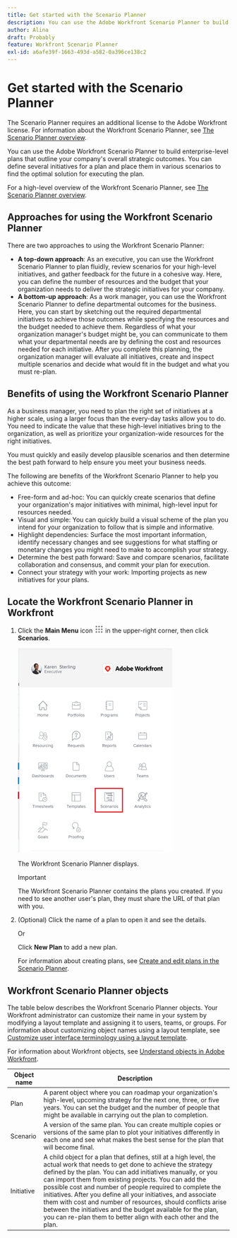```yaml
---
title: Get started with the Scenario Planner
description: You can use the Adobe Workfront Scenario Planner to build enterprise-level plans that outline your company's overall strategic outcomes. You can define several initiatives for a plan and place them in various scenarios to find the optimal solution for executing the plan.
author: Alina
draft: Probably
feature: Workfront Scenario Planner
exl-id: a6afe39f-1663-493d-a582-0a396ce138c2
---
```

# Get started with the Scenario Planner

The Scenario Planner requires an additional license to the Adobe Workfront license. For information about the Workfront Scenario Planner, see [The Scenario Planner overview](../scenario-planner/scenario-planner-overview.md).

You can use the Adobe Workfront Scenario Planner to build enterprise-level plans that outline your company's overall strategic outcomes. You can define several initiatives for a plan and place them in various scenarios to find the optimal solution for executing the plan.

For a high-level overview of the Workfront Scenario Planner, see [The Scenario Planner overview](../scenario-planner/scenario-planner-overview.md).

## Approaches for using the Workfront Scenario Planner

There are two approaches to using the Workfront Scenario Planner:

* **A top-down approach**: As an executive, you can use the Workfront Scenario Planner to plan fluidly, review scenarios for your high-level initiatives, and gather feedback for the future in a cohesive way. Here, you can define the number of resources and the budget that your organization needs to deliver the strategic initiatives for your company. 
* **A bottom-up approach**: As a work manager, you can use the Workfront Scenario Planner to define departmental outcomes for the business. Here, you can start by sketching out the required departmental initiatives to achieve those outcomes while specifying the resources and the budget needed to achieve them. Regardless of what your organization manager's budget might be, you can communicate to them what your departmental needs are by defining the cost and resources needed for each initiative. After you complete this planning, the organization manager will evaluate all initiatives, create and inspect multiple scenarios and decide what would fit in the budget and what you must re-plan.

## Benefits of using the Workfront Scenario Planner

As a business manager, you need to plan the right set of initiatives at a higher scale, using a larger focus than the every-day tasks allow you to do. You need to indicate the value that these high-level initiatives bring to the organization, as well as prioritize your organization-wide resources for the right initiatives.

You must quickly and easily develop plausible scenarios and then determine the best path forward to help ensure you meet your business needs.

The following are benefits of the Workfront Scenario Planner to help you achieve this outcome:

* Free-form and ad-hoc: You can quickly create scenarios that define your organization's major initiatives with minimal, high-level input for resources needed.
* Visual and simple: You can quickly build a visual scheme of the plan you intend for your organization to follow that is simple and informative.
* Highlight dependencies: Surface the most important information, identify necessary changes and see suggestions for what staffing or monetary changes you might need to make to accomplish your strategy. 
* Determine the best path forward: Save and compare scenarios, facilitate collaboration and consensus, and commit your plan for execution. 
* Connect your strategy with your work: Importing projects as new initiatives for your plans.

## Locate the Workfront Scenario Planner in Workfront

1. Click the **Main Menu** icon ![](assets/main-menu-icon.png) in the upper-right corner, then click **Scenarios**.

   ![](assets/scenarios-main-menu-highlighted-350x463.png)

   The Workfront Scenario Planner displays.

   >[!IMPORTANT]
   >
   >The Workfront Scenario Planner contains the plans you created. If you need to see another user's plan, they must share the URL of that plan with you.

1. (Optional) Click the name of a plan to open it and see the details.

   Or

   Click **New Plan** to add a new plan.

   For information about creating plans, see [Create and edit plans in the Scenario Planner](../scenario-planner/create-and-edit-plans.md).

## Workfront Scenario Planner objects

The table below describes the Workfront Scenario Planner objects. Your Workfront administrator can customize their name in your system by modifying a layout template and assigning it to users, teams, or groups. For information about customizing object names using a layout template, see [Customize user interface terminology using a layout template](../administration-and-setup/customize-workfront/use-layout-templates/customize-terminology.md).

For information about Workfront objects, see [Understand objects in Adobe Workfront](../workfront-basics/navigate-workfront/workfront-navigation/understand-objects.md). 

|Object name|Description|
|---|---|
| Plan |A parent object where you can roadmap your organization's high-level, upcoming strategy for the next one, three, or five years. You can set the budget and the number of people that might be available in carrying out the plan to completion. |
| Scenario |A version of the same plan. You can create multiple copies or versions of the same plan to plot your initiatives differently in each one and see what makes the best sense for the plan that will become final.  |
| Initiative |A child object for a plan that defines, still at a high level, the actual work that needs to get done to achieve the strategy defined by the plan. You can add initiatives manually, or you can import them from existing projects. You can add the possible cost and number of people required to complete the initiatives. After you define all your initiatives, and associate them with cost and number of resources, should conflicts arise between the initiatives and the budget available for the plan, you can re-plan them to better align with each other and the plan. |
